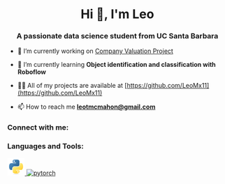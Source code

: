 <h1 align="center">Hi 👋, I'm Leo</h1>
<h3 align="center">A passionate data science student from UC Santa Barbara</h3>

- 🔭 I’m currently working on [Company Valuation Project](https://github.com/LeoMx11/Company-Valuation)

- 🌱 I’m currently learning **Object identification and classification with Roboflow**

- 👨‍💻 All of my projects are available at [https://github.com/LeoMx11](https://github.com/LeoMx11)

- 📫 How to reach me **leotmcmahon@gmail.com**

<h3 align="left">Connect with me:</h3>
<p align="left">
</p>

<h3 align="left">Languages and Tools:</h3>
<p align="left"> <a href="https://www.python.org" target="_blank" rel="noreferrer"> <img src="https://raw.githubusercontent.com/devicons/devicon/master/icons/python/python-original.svg" alt="python" width="40" height="40"/> </a> <a href="https://pytorch.org/" target="_blank" rel="noreferrer"> <img src="https://www.vectorlogo.zone/logos/pytorch/pytorch-icon.svg" alt="pytorch" width="40" height="40"/> </a> </p>
